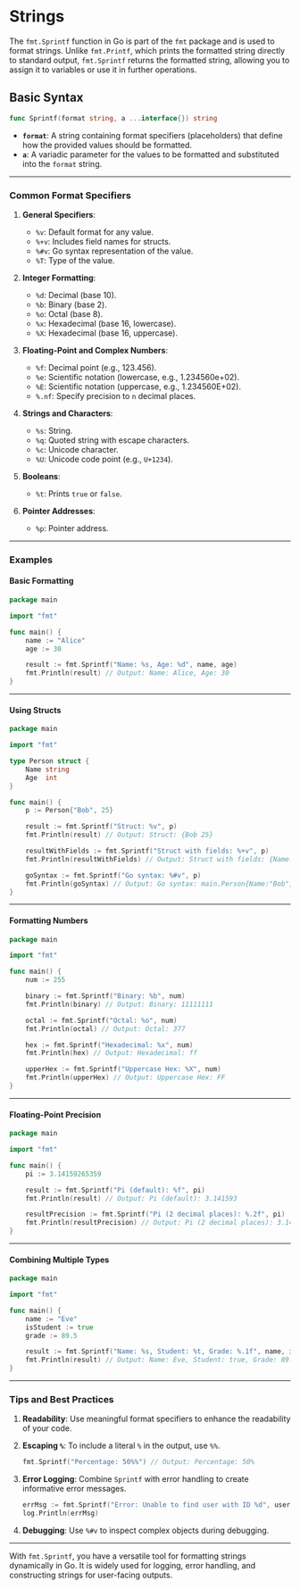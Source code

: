 # Strings

The `fmt.Sprintf` function in Go is part of the `fmt` package and is used to format strings. Unlike `fmt.Printf`, which prints the formatted string directly to standard output, `fmt.Sprintf` returns the formatted string, allowing you to assign it to variables or use it in further operations.

## **Basic Syntax**

```go
func Sprintf(format string, a ...interface{}) string
```

- **`format`**: A string containing format specifiers (placeholders) that define how the provided values should be formatted.
- **`a`**: A variadic parameter for the values to be formatted and substituted into the `format` string.

---

### **Common Format Specifiers**

1. **General Specifiers**:

   - `%v`: Default format for any value.
   - `%+v`: Includes field names for structs.
   - `%#v`: Go syntax representation of the value.
   - `%T`: Type of the value.

2. **Integer Formatting**:

   - `%d`: Decimal (base 10).
   - `%b`: Binary (base 2).
   - `%o`: Octal (base 8).
   - `%x`: Hexadecimal (base 16, lowercase).
   - `%X`: Hexadecimal (base 16, uppercase).

3. **Floating-Point and Complex Numbers**:

   - `%f`: Decimal point (e.g., 123.456).
   - `%e`: Scientific notation (lowercase, e.g., 1.234560e+02).
   - `%E`: Scientific notation (uppercase, e.g., 1.234560E+02).
   - `%.nf`: Specify precision to `n` decimal places.

4. **Strings and Characters**:

   - `%s`: String.
   - `%q`: Quoted string with escape characters.
   - `%c`: Unicode character.
   - `%U`: Unicode code point (e.g., `U+1234`).

5. **Booleans**:

   - `%t`: Prints `true` or `false`.

6. **Pointer Addresses**:
   - `%p`: Pointer address.

---

### **Examples**

#### **Basic Formatting**

```go
package main

import "fmt"

func main() {
    name := "Alice"
    age := 30

    result := fmt.Sprintf("Name: %s, Age: %d", name, age)
    fmt.Println(result) // Output: Name: Alice, Age: 30
}
```

---

#### **Using Structs**

```go
package main

import "fmt"

type Person struct {
    Name string
    Age  int
}

func main() {
    p := Person{"Bob", 25}

    result := fmt.Sprintf("Struct: %v", p)
    fmt.Println(result) // Output: Struct: {Bob 25}

    resultWithFields := fmt.Sprintf("Struct with fields: %+v", p)
    fmt.Println(resultWithFields) // Output: Struct with fields: {Name:Bob Age:25}

    goSyntax := fmt.Sprintf("Go syntax: %#v", p)
    fmt.Println(goSyntax) // Output: Go syntax: main.Person{Name:"Bob", Age:25}
}
```

---

#### **Formatting Numbers**

```go
package main

import "fmt"

func main() {
    num := 255

    binary := fmt.Sprintf("Binary: %b", num)
    fmt.Println(binary) // Output: Binary: 11111111

    octal := fmt.Sprintf("Octal: %o", num)
    fmt.Println(octal) // Output: Octal: 377

    hex := fmt.Sprintf("Hexadecimal: %x", num)
    fmt.Println(hex) // Output: Hexadecimal: ff

    upperHex := fmt.Sprintf("Uppercase Hex: %X", num)
    fmt.Println(upperHex) // Output: Uppercase Hex: FF
}
```

---

#### **Floating-Point Precision**

```go
package main

import "fmt"

func main() {
    pi := 3.14159265359

    result := fmt.Sprintf("Pi (default): %f", pi)
    fmt.Println(result) // Output: Pi (default): 3.141593

    resultPrecision := fmt.Sprintf("Pi (2 decimal places): %.2f", pi)
    fmt.Println(resultPrecision) // Output: Pi (2 decimal places): 3.14
}
```

---

#### **Combining Multiple Types**

```go
package main

import "fmt"

func main() {
    name := "Eve"
    isStudent := true
    grade := 89.5

    result := fmt.Sprintf("Name: %s, Student: %t, Grade: %.1f", name, isStudent, grade)
    fmt.Println(result) // Output: Name: Eve, Student: true, Grade: 89.5
}
```

---

### **Tips and Best Practices**

1. **Readability**: Use meaningful format specifiers to enhance the readability of your code.
2. **Escaping `%`**: To include a literal `%` in the output, use `%%`.

   ```go
   fmt.Sprintf("Percentage: 50%%") // Output: Percentage: 50%
   ```

3. **Error Logging**: Combine `Sprintf` with error handling to create informative error messages.

   ```go
   errMsg := fmt.Sprintf("Error: Unable to find user with ID %d", userID)
   log.Println(errMsg)
   ```

4. **Debugging**: Use `%#v` to inspect complex objects during debugging.

---

With `fmt.Sprintf`, you have a versatile tool for formatting strings dynamically in Go. It is widely used for logging, error handling, and constructing strings for user-facing outputs.
